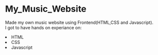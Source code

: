 # My_Music_Website
Made my own music website using Frontend(HTML,CSS and Javascript).
<br>I got to have hands on experiance on:
<li>HTML
<li>CSS
<li>Javascript


